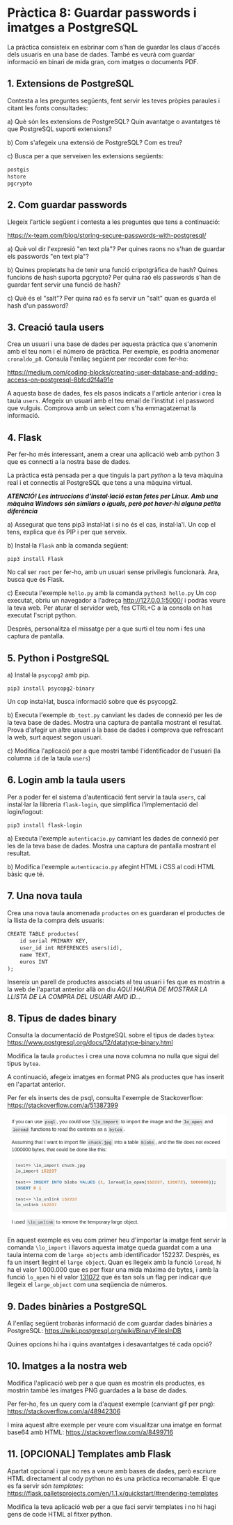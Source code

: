 # Pràctica 8: Guardar passwords i imatges a PostgreSQL

La pràctica consisteix en esbrinar com s'han de guardar les claus d'accés dels usuaris en una base de dades. També es veurà com guardar informació en binari de mida gran, com imatges o documents PDF.

## 1. Extensions de PostgreSQL

Contesta a les preguntes següents, fent servir les teves pròpies paraules i citant les fonts consultades:

  a) Què són les extensions de PostgreSQL? Quin avantatge o avantatges té que PostgreSQL suporti extensions?

  b) Com s'afegeix una extensió de PostgreSQL? Com es treu?
  
  c) Busca per a que serveixen les extensions següents:

    postgis
    hstore
    pgcrypto

## 2. Com guardar passwords

Llegeix l'article següent i contesta a les preguntes que tens a continuació:

https://x-team.com/blog/storing-secure-passwords-with-postgresql/

a) Què vol dir l'expresió "en text pla"? Per quines raons no s'han de guardar els passwords "en text pla"?

b) Quines propietats ha de tenir una funció cripotgràfica de hash? Quines funcions de hash suporta pgcrypto? Per quina raó els passwords s'han de guardar fent servir una funció de hash?

c) Què és el "salt"? Per quina raó es fa servir un "salt" quan es guarda el hash d'un password?

## 3. Creació taula users

Crea un usuari i una base de dades per aquesta pràctica que s'anomenin amb el teu nom i el número de pràctica. Per exemple, es podria anomenar `cronaldo_p8`. Consula l'enllaç següent per recordar com fer-ho:

https://medium.com/coding-blocks/creating-user-database-and-adding-access-on-postgresql-8bfcd2f4a91e

A aquesta base de dades, fes els pasos indicats a l'article anterior i crea la taula `users`. Afegeix un usuari amb el teu email de l'institut i el password que vulguis. Comprova amb un select com s'ha emmagatzemat la informació.

## 4. Flask

Per fer-ho més interessant, anem a crear una aplicació web amb python 3 que es connecti a la nostra base de dades.

La pràctica està pensada per a que tinguis la part *python* a la teva màquina real i et connectis al PostgreSQL que tens a una màquina virtual.

***ATENCIÓ! Les intruccions d'instal·lació estan fetes per Linux. Amb una màquina Windows són similars o iguals, però pot haver-hi alguna petita diferència***

a) Assegurat que tens pip3 instal·lat i si no és el cas, instal·la'l. Un cop el tens, explica que és PIP i per que serveix.

b) Instal·la `Flask` anb la comanda següent:

    pip3 install Flask

No cal ser `root` per fer-ho, amb un usuari sense privilegis funcionarà. Ara, busca que és Flask.

c) Executa l'exemple `hello.py` amb la comanda `python3 hello.py` Un cop executat, obriu un navegador a l'adreça http://127.0.0.1:5000/ i podràs veure la teva web. Per aturar el servidor web, fes CTRL+C a la consola on has executat l'script python.

Desprès, personalitza el missatge per a que surti el teu nom i fes una captura de pantalla.

## 5. Python i PostgreSQL

a) Instal·la `psycopg2` amb pip.

    pip3 install psycopg2-binary

Un cop instal·lat, busca informació sobre que és psycopg2.

b) Executa l'exemple `db_test.py` canviant les dades de connexió per les de la teva base de dades. Mostra una captura de pantalla mostrant el resultat. Prova d'afegir un altre usuari a la base de dades i comprova que refrescant la web, surt aquest segon usuari.

c) Modifica l'aplicació per a que mostri també l'identificador de l'usuari (la columna `id` de la taula `users`)

## 6. Login amb la taula users

Per a poder fer el sistema d'autenticació fent servir la taula `users`, cal instal·lar la llibreria `flask-login`, que simplifica l'implementació del login/logout:

    pip3 install flask-login

a) Executa l'exemple `autenticacio.py` canviant les dades de connexió per les de la teva base de dades. Mostra una captura de pantalla mostrant el resultat.

b) Modifica l'exemple `autenticacio.py` afegint HTML i CSS al codi HTML bàsic que té.

## 7. Una nova taula

Crea una nova taula anomenada `productes` on es guardaran el productes de la llista de la compra dels usuaris:

    CREATE TABLE productes(
        id serial PRIMARY KEY,
        user_id int REFERENCES users(id),
        name TEXT,
        euros INT
    );

Insereix un parell de productes associats al teu usuari i fes que es mostrin a la web de l'apartat anterior allà on diu *AQUÍ HAURIA DE MOSTRAR LA LLISTA DE LA COMPRA DEL USUARI AMD ID...*

## 8. Tipus de dades binary

Consulta la documentació de PostgreSQL sobre el tipus de dades `bytea`: https://www.postgresql.org/docs/12/datatype-binary.html

Modifica la taula `productes` i crea una nova columna no nulla que sigui del tipus `bytea`.

A continuació, afegeix imatges en format PNG als productes que has inserit en l'apartat anterior.

Per fer els inserts des de psql, consulta l'exemple de Stackoverflow: https://stackoverflow.com/a/51387399

![insert_bytea.png](insert_bytea.png)

En aquest exemple es veu com primer heu d'importar la imatge fent servir la comanda `\lo_import` i llavors aquesta imatge queda guardat com a una taula interna com de `large objects` amb identificador 152237. Desprès, es fa un insert llegint el `large object`. Quan es llegeix amb la funció `loread`, hi ha el valor 1.000.000 que es per fixar una mida màxima de bytes, i amb la funció `lo_open` hi el valor [131072](https://dba.stackexchange.com/a/189718) que és tan sols un flag per indicar que llegeix el `large_object` com una seqüencia de números.

## 9. Dades binàries a PostgreSQL

A l'enllaç següent trobaràs informació de com guardar dades binàries a PostgreSQL: https://wiki.postgresql.org/wiki/BinaryFilesInDB

Quines opcions hi ha i quins avantatges i desavantatges té cada opció?

## 10. Imatges a la nostra web

Modifica l'aplicació web per a que quan es mostrin els productes, es mostrin també les imatges PNG guardades a la base de dades.

Per fer-ho, fes un query com la d'aquest exemple (canviant gif per png): https://stackoverflow.com/a/48942306

I mira aquest altre exemple per veure com visualitzar una imatge en format base64 amb HTML: https://stackoverflow.com/a/8499716

## 11. [OPCIONAL] Templates amb Flask

Apartat opcional i que no res a veure amb bases de dades, però escriure HTML directament al cody python no és una pràctica recomanable. El que es fa servir són *templates*: https://flask.palletsprojects.com/en/1.1.x/quickstart/#rendering-templates

Modifica la teva aplicació web per a que faci servir templates i no hi hagi gens de code HTML al fitxer python.
